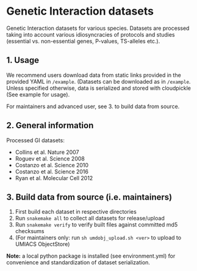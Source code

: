 # Genetic Interaction datasets

Genetic Interaction datasets for various species. Datasets are processed taking into account various idiosyncracies of protocols and studies (essential vs. non-essential genes, P-values, TS-alleles etc.).

## 1. Usage

We recommend users download data from static links provided in the provided YAML in `/example`. (Datasets can be downloaded as in `/example`. Unless specified otherwise, data is serialized and stored with cloudpickle (See example for usage).

For maintainers and advanced user, see 3. to build data from source.

## 2. General information
Processed GI datasets:
- Collins et al. Nature 2007
- Roguev et al. Science 2008
- Costanzo et al. Science 2010
- Costanzo et al. Science 2016
- Ryan et al. Molecular Cell 2012

## 3. Build data from source (i.e. maintainers)
1. First build each dataset in respective directories
2. Run `snakemake all` to collect all datasets for release/upload
3. Run `snakemake verify` to verify built files against committed md5 checksums
4. (For maintainers only: run `sh umdobj_upload.sh <ver>` to upload to UMIACS ObjectStore)

**Note:** a local python package is installed (see environment.yml) for convenience and standardization of dataset serialization.
